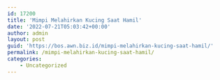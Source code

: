 ```yaml
---
id: 17200
title: 'Mimpi Melahirkan Kucing Saat Hamil'
date: '2022-07-21T05:03:42+00:00'
author: admin
layout: post
guid: 'https://bos.awn.biz.id/mimpi-melahirkan-kucing-saat-hamil/'
permalink: /mimpi-melahirkan-kucing-saat-hamil/
categories:
    - Uncategorized
---
```


